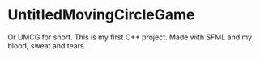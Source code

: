 # UntitledMovingCircleGame
Or UMCG for short. This is my first C++ project. Made with SFML and my blood, sweat and tears.
